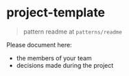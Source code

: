 # project-template
> pattern readme at `patterns/readme`

Please document here:

* the members of your team
* decisions made during the project
